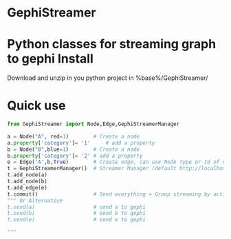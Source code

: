 GephiStreamer
=============

Python classes for streaming graph to gephi
Install
======

Download and unzip in you python project in %base%/GephiStreamer/

Quick use
======

```python
from GephiStreamer import Node,Edge,GephiStreamerManager

a = Node("A", red=1) 		# Create a node
a.property['category']= '1'  	# add a property 
b = Node("B",blue=1)		# Create a node
b.property['category']= '2'	# add a property 
e = Edge('A',b,True)		# Create edge, can use Node type or Id of node for Source and Destination
t = GephiStreamerManager()  # Streamer Manager (default http://localhost:8080/workspace0)
t.add_node(a)				
t.add_node(b)
t.add_edge(e)
t.commit()					# Send everything > Group streaming by action (e.g if you have 1000 node to ad, it will send only one message to gephi)
""" Or Alternative
t.send(a)					# send a to gephi
t.send(b)					# send b to gephi
t.send(e)					# send e to gephi

"""
```
